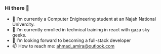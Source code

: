 ### Hi there 👋

- 🔭 I’m currently a Computer Enigineering student at an Najah National Univercity.
- 🌱 I’m currently enrolled in technical training in react with gaza sky geeks.
- 👯 I’m looking forward to becoming a full-stack developer
- 📫 How to reach me: ahmad_amira@outlook.com

<!--
**ahmadamira/ahmadamira** is a ✨ _special_ ✨ repository because its `README.md` (this file) appears on your GitHub profile.


-->
